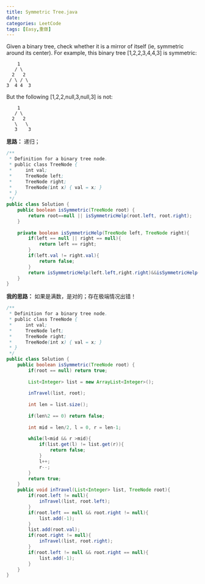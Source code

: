 ```yaml
---
title: Symmetric Tree.java
date: 
categories: LeetCode
tags: [Easy,重做]
---
```

Given a binary tree, check whether it is a mirror of itself (ie, symmetric around its center).
For example, this binary tree [1,2,2,3,4,4,3] is symmetric:

		1
	   / \
	  2   2
	 / \ / \
	3  4 4  3
But the following [1,2,2,null,3,null,3] is not:

		1
	   / \
	  2   2
	   \   \
	   3    3
<!-- more -->
**思路：**
递归；
``` java
/**
 * Definition for a binary tree node.
 * public class TreeNode {
 *     int val;
 *     TreeNode left;
 *     TreeNode right;
 *     TreeNode(int x) { val = x; }
 * }
 */
public class Solution {
    public boolean isSymmetric(TreeNode root) {
        return root==null || isSymmetricHelp(root.left, root.right);
    }
    
    private boolean isSymmetricHelp(TreeNode left, TreeNode right){
        if(left == null || right == null){
            return left == right;
        }
        if(left.val != right.val){
            return false;
        }
        return isSymmetricHelp(left.left,right.right)&&isSymmetricHelp(left.right,right.left);
    }
}
``` 
**我的思路：**
如果是满数，是对的；存在极端情况出错！
``` java
/**
 * Definition for a binary tree node.
 * public class TreeNode {
 *     int val;
 *     TreeNode left;
 *     TreeNode right;
 *     TreeNode(int x) { val = x; }
 * }
 */
public class Solution {
    public boolean isSymmetric(TreeNode root) {
        if(root == null) return true;
        
        List<Integer> list = new ArrayList<Integer>();
        
        inTravel(list, root);
        
        int len = list.size();
        
        if(len%2 == 0) return false;
        
        int mid = len/2, l = 0, r = len-1;
        
        while(l<mid && r >mid){
            if(list.get(l) != list.get(r)){
                return false;
            }
            l++;
            r--;
        }
        return true;
    }
    public void inTravel(List<Integer> list, TreeNode root){
        if(root.left != null){
            inTravel(list, root.left);
        }
        if(root.left == null && root.right != null){
            list.add(-1);
        }
        list.add(root.val);
        if(root.right != null){
            inTravel(list, root.right);
        }
        if(root.left != null && root.right == null){
            list.add(-1);
        }
    }
}
``` 